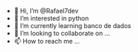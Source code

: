 - 👋 Hi, I’m @Rafael7dev
- 👀 I’m interested in  python
- 🌱 I’m currently learning banco de dados
- 💞️ I’m looking to collaborate on ...
- 📫 How to reach me ...

<!---
Rafael7dev/Rafael7dev is a ✨ special ✨ repository because its `README.md` (this file) appears on your GitHub profile.
You can click the Preview link to take a look at your changes.
--->
